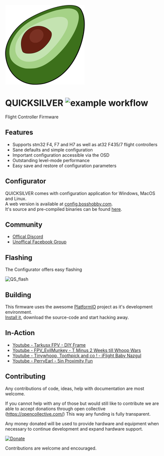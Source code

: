 <img src="https://github.com/BossHobby/QUICKSILVER/blob/master/misc/Logo_Clean.svg?raw=true" width="256">

# QUICKSILVER ![example workflow](https://github.com/BossHobby/QUICKSILVER/actions/workflows/build.yml/badge.svg)

Flight Controller Firmware

## Features

- Supports stm32 F4, F7 and H7 as well as at32 F435/7 flight controllers
- Sane defaults and simple configuration
- Important configuration accessible via the OSD
- Outstanding level-mode performance
- Easy save and restore of configuration parameters

## Configurator

QUICKSILVER comes with configuration application for Windows, MacOS and Linux.  
A web version is available at [config.bosshobby.com](https://config.bosshobby.com).  
It's source and pre-compiled binaries can be found [here](https://github.com/BossHobby/Configurator).

## Community

- [Offical Discord](https://discord.gg/8StVhvB6Tm)
- [Unoffical Facebook Group](https://www.facebook.com/groups/quicksilverfirmware/?ref=share)

## Flashing

The Configurator offers easy flashing

![QS_flash](https://user-images.githubusercontent.com/15615439/207713374-8bcaaa8a-017c-4664-9b77-1e5a20d9af17.gif)

## Building

This firmware uses the awesome [PlatformIO](https://platformio.org/) project as it's development environment.  
[Install it](https://platformio.org/install/ide?install=vscode), download the source-code and start hacking away.

## In-Action

- [Youtube - Tarkusx FPV - DIY Frame](https://www.youtube.com/watch?v=ZXH9SbvfqHQ)
- [Youtube - FPV_EvilMunkey - T Minus 2 Weeks till Whoop Wars](https://www.youtube.com/watch?v=s61xWGj3SnI)
- [Youtube - Tinywhoop, Toothpick and co ! - iFlight Baby Nazgul](https://www.youtube.com/watch?v=pGUtswiukks)
- [Youtube - PerryEarl - 5in Proximity Fun](https://www.youtube.com/watch?v=wiuZrl3PMPI)

## Contributing

Any contributions of code, ideas, help with documentation are most welcome.

If you cannot help with any of those but would still like to contribute we are able to accept donations through open collective (https://opencollective.com/) This way any funding is fully transparent.

Any money donated will be used to provide hardware and equipment when necessary to continue development and expand hardware support.

[![Donate](https://img.shields.io/badge/Quicksilver-Open--Collective--Donate-brightgreen)](https://opencollective.com/quicksilver)

Contributions are welcome and encouraged.
